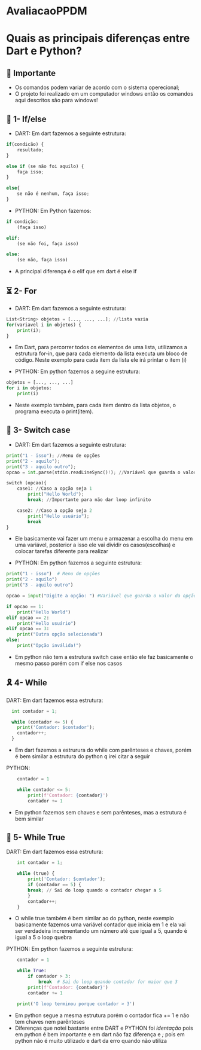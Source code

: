 # AvaliacaoPPDM

# Quais as principais diferenças entre Dart e Python?
## 🚨 Importante
- Os comandos podem variar de acordo com o sistema operecional;
- O projeto foi realizado em um computador windows então os comandos aqui descritos são para windows!

## 💫 1- If/else
- DART: Em dart fazemos a seguinte estrutura:
```python
if(condicão) {
    resultado;
}

else if (se não foi aquilo) {
    faça isso;
}

else{
    se não é nenhum, faça isso;
}
```

- PYTHON: Em Python fazemos:
```python
if condição:
    (faça isso)

elif:
    (se não foi, faça isso)

else:
    (se não, faça isso)
```
- A principal diferença é o elif que em dart é else if

## ⏳ 2- For
- DART: Em dart fazemos a seguinte estrutura:
```python
List<String> objetos = [..., ..., ...]; //lista vazia
for(variavel i in objetos) {
    print(i);
}
```
- Em Dart, para percorrer todos os elementos de uma lista, utilizamos a estrutura for-in, que para cada elemento da lista executa um bloco de código. Neste exemplo para cada item da lista ele irá printar o item (i)

- PYTHON: Em python fazemos a seguine estrutura:
```python
objetos = [..., ..., ...]
for i in objetos:
    print(i)
```
- Neste exemplo também, para cada item dentro da lista objetos, o programa executa o print(item).

## 🎇 3- Switch case
- DART: Em dart fazemos a seguinte estrutura:
```python
print("1 - isso"); //Menu de opções
print("2 - aquilo"); 
print("3 - aquilo outro");
opcao = int.parse(stdin.readLineSync()!); //Variável que guarda o valor da opção

switch (opcao){
    case1: //Caso a opção seja 1
        print("Hello World");
        break; //Importante para não dar loop infinito

    case2: //Caso a opção seja 2
        print("Hello usuário");
        break
}
```
- Ele basicamente vai fazer um menu e armazenar a escolha do menu em uma variável, posterior a isso ele vai dividir os casos(escolhas) e colocar tarefas diferente para realizar

- PYTHON: Em python fazemos a seguinte estrutura:
```python
print("1 - isso")  # Menu de opções
print("2 - aquilo")
print("3 - aquilo outro")

opcao = input("Digite a opção: ") #Variável que guarda o valor da opção

if opcao == 1:
    print("Hello World")
elif opcao == 2:
    print("Hello usuário")
elif opcao == 3:
    print("Outra opção selecionada")
else:
    print("Opção inválida!")
```
- Em python não tem a estrutura switch case então ele faz basicamente o mesmo passo porém com if else nos casos

## 🎗 4- While
DART: Em dart fazemos essa estrutura:
```python
  int contador = 1;

  while (contador <= 5) {
    print('Contador: $contador');
    contador++;
  }
```
- Em dart fazemos a estrurura do while com parênteses e chaves, porém é bem similar a estrutura do python q irei citar a seguir

PYTHON:
```python 
    contador = 1

    while contador <= 5:
        print(f'Contador: {contador}')
        contador += 1
```
- Em python fazemos sem chaves e sem parênteses, mas a estrutura é bem similar

## 🎯 5- While True
DART: Em dart fazemos essa estrutura:
```python
    int contador = 1;

    while (true) {
        print('Contador: $contador');
        if (contador == 5) {
        break; // Sai do loop quando o contador chegar a 5
        }
        contador++;
    }
```
- O while true também é bem similar ao do python, neste exemplo basicamente fazemos uma variável contador que inicia em 1 e ela vai ser verdadeira incrementando um número até que igual a 5, quando é igual a 5 o loop quebra

PYTHON: Em python fazemos a seguinte estrutura:
```python
    contador = 1

    while True:
        if contador > 3:
            break  # Sai do loop quando contador for maior que 3
        print(f'Contador: {contador}')
        contador += 1

    print('O loop terminou porque contador > 3')

```
- Em python segue a mesma estrutura porém o contador fica += 1 e não tem chaves nem parênteses
- Diferenças que notei bastante entre DART e PYTHON foi *identação* pois em python é bem importante e em dart não faz diferença e *;* pois em python não é muito utilizado e dart da erro quando não utiliza